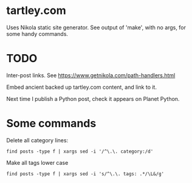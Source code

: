 # tartley.com

Uses Nikola static site generator.
See output of 'make', with no args, for some handy commands.

# TODO

Inter-post links. See
https://www.getnikola.com/path-handlers.html

Embed ancient backed up tartley.com content, and link to it.

Next time I publish a Python post, check it appears
on Planet Python.

# Some commands

Delete all category lines:

    find posts -type f | xargs sed -i '/^\.\. category:/d'

Make all tags lower case

    find posts -type f | xargs sed -i 's/^\.\. tags: .*/\L&/g'

